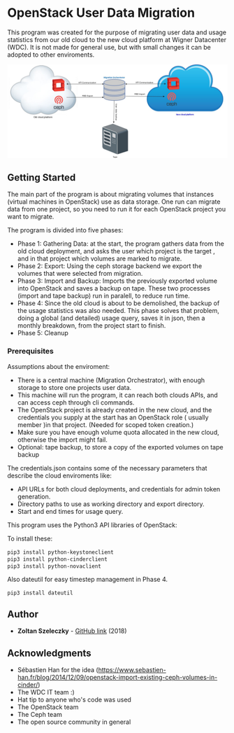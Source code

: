 # OpenStack User Data Migration

This program was created for the purpose of migrating user data and usage statistics from our old cloud to the new cloud platform at Wigner Datacenter (WDC).
It is not made for general use, but with small changes it can be adopted to other enviroments.

![Alt text](structure.jpeg?raw=true "Structure")

## Getting Started

The main part of the program is about migrating volumes that instances (virtual machines in OpenStack) use as data storage. One run can migrate data from one project, so you need to run it for each OpenStack project you want to migrate.

The program is divided into five phases:
* Phase 1: Gathering Data: at the start, the program gathers data from the old cloud deployment, and asks the user which project is the target , and in that project which volumes are marked to migrate.
* Phase 2: Export: Using the ceph storage backend we export the volumes that were selected from migration.
* Phase 3: Import and Backup: Imports the previously exported volume into OpenStack and saves a backup on tape. These two processes (import and tape backup) run in paralell, to reduce run time.
* Phase 4: Since the old cloud is about to be demolished, the backup of the usage statistics was also needed. This phase solves that problem, doing a global (and detailed) usage query, saves it in json, then a monthly breakdown, from the project start to finish.
* Phase 5: Cleanup

### Prerequisites

Assumptions about the enviroment:
* There is a central machine (Migration Orchestrator), with enough storage to store one projects user data.
* This machine will run the program, it can reach both clouds APIs, and can access ceph through cli commands.
* The OpenStack project is already created in the new cloud, and the credentials you supply at the start has an OpenStack role ( usually member )in that project. (Needed for scoped token creation.)
* Make sure you have enough volume quota allocated in the new cloud, otherwise the import might fail.
* Optional: tape backup, to store a copy of the exported volumes on tape backup

The credentials.json contains some of the necessary parameters that describe the cloud enviroments like:
* API URLs for both cloud deployments, and credentials for admin token generation.
* Directory paths to use as working directory and export directory.
* Start and end times for usage query.


This program uses the Python3 API libraries of OpenStack:

To install these:

```
pip3 install python-keystoneclient
pip3 install python-cinderclient
pip3 install python-novaclient
```

Also dateutil for easy timestep management in Phase 4.

```
pip3 install dateutil
```

## Author

* **Zoltan Szeleczky** -  [GitHub link](https://github.com/SzZoli) (2018)


## Acknowledgments

* Sébastien Han for the idea (https://www.sebastien-han.fr/blog/2014/12/09/openstack-import-existing-ceph-volumes-in-cinder/)
* The WDC IT team :)
* Hat tip to anyone who's code was used
* The OpenStack team
* The Ceph team
* The open source community in general
